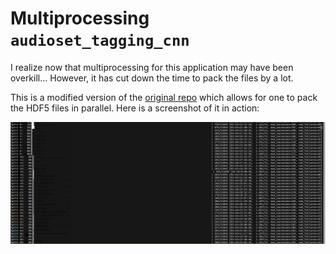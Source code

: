 
# Multiprocessing `audioset_tagging_cnn` 

I realize now that multiprocessing for this application may have been overkill... However, it has cut down the time to pack the files by a lot. 

This is a modified version of the [original repo](https://github.com/qiuqiangkong/audioset_tagging_cnn) which allows for one to pack the HDF5 files in parallel. Here is a screenshot of it in action:

![](imgs/packing_script.png)

